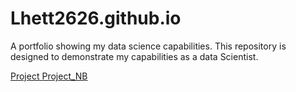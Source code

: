 # Lhett2626.github.io
A portfolio showing my data science capabilities. This repository is designed to demonstrate my capabilities as a data Scientist.


<a href="https://github.com/Lhett2626/Lhett2626.github.io/blob/main/GG-Credit_Score.ipynb"> Project </a>
<a href="https://nbviewer.org/github/Lhett2626/Lhett2626.github.io/blob/main/GG-Credit_Score.ipynb"> Project_NB </a>

